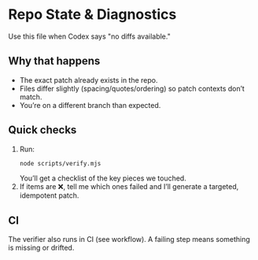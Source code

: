 # Repo State & Diagnostics

Use this file when Codex says "no diffs available."

## Why that happens
- The exact patch already exists in the repo.
- Files differ slightly (spacing/quotes/ordering) so patch contexts don’t match.
- You’re on a different branch than expected.

## Quick checks
1. Run:
   ```bash
   node scripts/verify.mjs
   ```
   You’ll get a checklist of the key pieces we touched.
2. If items are ❌, tell me which ones failed and I’ll generate a targeted, idempotent patch.

## CI
The verifier also runs in CI (see workflow). A failing step means something is missing or drifted.


